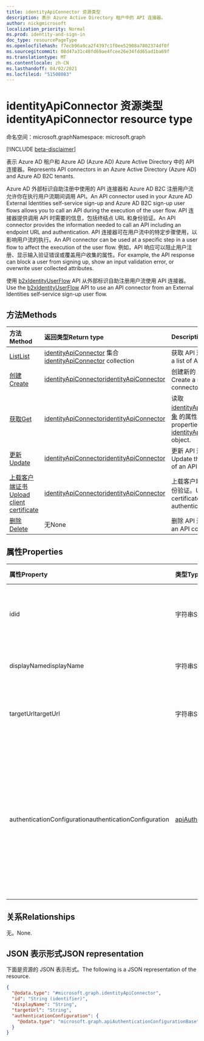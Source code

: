 ```yaml
---
title: identityApiConnector 资源类型
description: 表示 Azure Active Directory 租户中的 API 连接器。
author: nickgmicrosoft
localization_priority: Normal
ms.prod: identity-and-sign-in
doc_type: resourcePageType
ms.openlocfilehash: f7ecb96a9ca2f4397c1f0ee52908a7802374df0f
ms.sourcegitcommit: 08d47a31c48fd69ae4fcee26e34fdd65ad1ba69f
ms.translationtype: MT
ms.contentlocale: zh-CN
ms.lasthandoff: 04/02/2021
ms.locfileid: "51508083"
---
```

# <a name="identityapiconnector-resource-type"></a><span data-ttu-id="42261-103">identityApiConnector 资源类型</span><span class="sxs-lookup"><span data-stu-id="42261-103">identityApiConnector resource type</span></span>

<span data-ttu-id="42261-104">命名空间：microsoft.graph</span><span class="sxs-lookup"><span data-stu-id="42261-104">Namespace: microsoft.graph</span></span>

[!INCLUDE [beta-disclaimer](../../includes/beta-disclaimer.md)]

<span data-ttu-id="42261-105">表示 Azure AD 租户和 Azure AD (Azure AD) Azure Active Directory 中的 API 连接器。</span><span class="sxs-lookup"><span data-stu-id="42261-105">Represents API connectors in an Azure Active Directory (Azure AD) and Azure AD B2C tenants.</span></span>

<span data-ttu-id="42261-106">Azure AD 外部标识自助注册中使用的 API 连接器和 Azure AD B2C 注册用户流允许你在执行用户流期间调用 API。</span><span class="sxs-lookup"><span data-stu-id="42261-106">An API connector used in your Azure AD External Identities self-service sign-up and Azure AD B2C sign-up user flows allows you to call an API during the execution of the user flow.</span></span> <span data-ttu-id="42261-107">API 连接器提供调用 API 时需要的信息，包括终结点 URL 和身份验证。</span><span class="sxs-lookup"><span data-stu-id="42261-107">An API connector provides the information needed to call an API including an endpoint URL and authentication.</span></span> <span data-ttu-id="42261-108">API 连接器可在用户流中的特定步骤使用，以影响用户流的执行。</span><span class="sxs-lookup"><span data-stu-id="42261-108">An API connector can be used at a specific step in a user flow to affect the execution of the user flow.</span></span> <span data-ttu-id="42261-109">例如，API 响应可以阻止用户注册、显示输入验证错误或覆盖用户收集的属性。</span><span class="sxs-lookup"><span data-stu-id="42261-109">For example, the API response can block a user from signing up, show an input validation error, or overwrite user collected attributes.</span></span>

<span data-ttu-id="42261-110">使用 [b2xIdentityUserFlow](b2xidentityuserflow.md) API 从外部标识自助注册用户流使用 API 连接器。</span><span class="sxs-lookup"><span data-stu-id="42261-110">Use the [b2xIdentityUserFlow](b2xidentityuserflow.md) API to use an API connector from an External Identities self-service sign-up user flow.</span></span>

## <a name="methods"></a><span data-ttu-id="42261-111">方法</span><span class="sxs-lookup"><span data-stu-id="42261-111">Methods</span></span>

|<span data-ttu-id="42261-112">方法</span><span class="sxs-lookup"><span data-stu-id="42261-112">Method</span></span>|<span data-ttu-id="42261-113">返回类型</span><span class="sxs-lookup"><span data-stu-id="42261-113">Return type</span></span>|<span data-ttu-id="42261-114">Description</span><span class="sxs-lookup"><span data-stu-id="42261-114">Description</span></span>|
|:---|:---|:---|
|[<span data-ttu-id="42261-115">List</span><span class="sxs-lookup"><span data-stu-id="42261-115">List</span></span>](../api/identityapiconnector-list.md)|<span data-ttu-id="42261-116">[identityApiConnector](identityapiconnector.md) 集合</span><span class="sxs-lookup"><span data-stu-id="42261-116">[identityApiConnector](identityapiconnector.md) collection</span></span>| <span data-ttu-id="42261-117">获取 API 连接器列表</span><span class="sxs-lookup"><span data-stu-id="42261-117">Get a list of API connectors</span></span>|
|[<span data-ttu-id="42261-118">创建</span><span class="sxs-lookup"><span data-stu-id="42261-118">Create</span></span>](../api/identityapiconnector-create.md)|[<span data-ttu-id="42261-119">identityApiConnector</span><span class="sxs-lookup"><span data-stu-id="42261-119">identityApiConnector</span></span>](identityapiconnector.md)|<span data-ttu-id="42261-120">创建新的 API 连接器。</span><span class="sxs-lookup"><span data-stu-id="42261-120">Create a new API connector.</span></span> |
|[<span data-ttu-id="42261-121">获取</span><span class="sxs-lookup"><span data-stu-id="42261-121">Get</span></span>](../api/identityapiconnector-get.md)|[<span data-ttu-id="42261-122">identityApiConnector</span><span class="sxs-lookup"><span data-stu-id="42261-122">identityApiConnector</span></span>](identityapiconnector.md)|<span data-ttu-id="42261-123">读取 [identityApiConnector 对象](../resources/identityapiconnector.md) 的属性。</span><span class="sxs-lookup"><span data-stu-id="42261-123">Read the properties of an [identityApiConnector](../resources/identityapiconnector.md) object.</span></span>|
|[<span data-ttu-id="42261-124">更新</span><span class="sxs-lookup"><span data-stu-id="42261-124">Update</span></span>](../api/identityapiconnector-update.md)|[<span data-ttu-id="42261-125">identityApiConnector</span><span class="sxs-lookup"><span data-stu-id="42261-125">identityApiConnector</span></span>](identityapiconnector.md)|<span data-ttu-id="42261-126">更新 API 连接器的属性。</span><span class="sxs-lookup"><span data-stu-id="42261-126">Update the properties of an API connector.</span></span>|
|[<span data-ttu-id="42261-127">上载客户端证书</span><span class="sxs-lookup"><span data-stu-id="42261-127">Upload client certificate</span></span>](../api/identityapiconnector-uploadclientcertificate.md)|[<span data-ttu-id="42261-128">identityApiConnector</span><span class="sxs-lookup"><span data-stu-id="42261-128">identityApiConnector</span></span>](identityapiconnector.md)|<span data-ttu-id="42261-129">上载客户端证书以用于身份验证。</span><span class="sxs-lookup"><span data-stu-id="42261-129">Upload a client certificate to use for authentication.</span></span>|
|[<span data-ttu-id="42261-130">删除</span><span class="sxs-lookup"><span data-stu-id="42261-130">Delete</span></span>](../api/identityapiconnector-delete.md)|<span data-ttu-id="42261-131">无</span><span class="sxs-lookup"><span data-stu-id="42261-131">None</span></span>|<span data-ttu-id="42261-132">删除 API 连接器。</span><span class="sxs-lookup"><span data-stu-id="42261-132">Delete an API connector.</span></span>|

## <a name="properties"></a><span data-ttu-id="42261-133">属性</span><span class="sxs-lookup"><span data-stu-id="42261-133">Properties</span></span>

|<span data-ttu-id="42261-134">属性</span><span class="sxs-lookup"><span data-stu-id="42261-134">Property</span></span>|<span data-ttu-id="42261-135">类型</span><span class="sxs-lookup"><span data-stu-id="42261-135">Type</span></span>|<span data-ttu-id="42261-136">说明</span><span class="sxs-lookup"><span data-stu-id="42261-136">Description</span></span>|
|:---|:---|:---|
|<span data-ttu-id="42261-137">id</span><span class="sxs-lookup"><span data-stu-id="42261-137">id</span></span>|<span data-ttu-id="42261-138">字符串</span><span class="sxs-lookup"><span data-stu-id="42261-138">String</span></span>|<span data-ttu-id="42261-139">API 连接器的随机生成的 ID。</span><span class="sxs-lookup"><span data-stu-id="42261-139">The randomly generated ID of the API connector.</span></span> |
|<span data-ttu-id="42261-140">displayName</span><span class="sxs-lookup"><span data-stu-id="42261-140">displayName</span></span>|<span data-ttu-id="42261-141">字符串</span><span class="sxs-lookup"><span data-stu-id="42261-141">String</span></span>| <span data-ttu-id="42261-142">API 连接器的名称。</span><span class="sxs-lookup"><span data-stu-id="42261-142">The name of the API connector.</span></span> |
|<span data-ttu-id="42261-143">targetUrl</span><span class="sxs-lookup"><span data-stu-id="42261-143">targetUrl</span></span>|<span data-ttu-id="42261-144">字符串</span><span class="sxs-lookup"><span data-stu-id="42261-144">String</span></span>| <span data-ttu-id="42261-145">要调用的 API 终结点的 URL。</span><span class="sxs-lookup"><span data-stu-id="42261-145">The URL of the API endpoint to call.</span></span> |
|<span data-ttu-id="42261-146">authenticationConfiguration</span><span class="sxs-lookup"><span data-stu-id="42261-146">authenticationConfiguration</span></span>|[<span data-ttu-id="42261-147">apiAuthenticationConfigurationBase</span><span class="sxs-lookup"><span data-stu-id="42261-147">apiAuthenticationConfigurationBase</span></span>](../resources/apiauthenticationconfigurationbase.md)|<span data-ttu-id="42261-148">描述用于调用 API 的身份验证配置详细信息的对象。</span><span class="sxs-lookup"><span data-stu-id="42261-148">The object which describes the authentication configuration details for calling the API.</span></span> <span data-ttu-id="42261-149">支持基本证书和 PKCS 12 客户端证书。</span><span class="sxs-lookup"><span data-stu-id="42261-149">Basic and PKCS 12 client certificate are supported.</span></span>|

## <a name="relationships"></a><span data-ttu-id="42261-150">关系</span><span class="sxs-lookup"><span data-stu-id="42261-150">Relationships</span></span>

<span data-ttu-id="42261-151">无。</span><span class="sxs-lookup"><span data-stu-id="42261-151">None.</span></span>

## <a name="json-representation"></a><span data-ttu-id="42261-152">JSON 表示形式</span><span class="sxs-lookup"><span data-stu-id="42261-152">JSON representation</span></span>

<span data-ttu-id="42261-153">下面是资源的 JSON 表示形式。</span><span class="sxs-lookup"><span data-stu-id="42261-153">The following is a JSON representation of the resource.</span></span>
<!-- {
  "blockType": "resource",
  "keyProperty": "id",
  "@odata.type": "microsoft.graph.identityApiConnector",
  "openType": false
}
-->

``` json
{
  "@odata.type": "#microsoft.graph.identityApiConnector",
  "id": "String (identifier)",
  "displayName": "String",
  "targetUrl": "String",
  "authenticationConfiguration": {
    "@odata.type": "microsoft.graph.apiAuthenticationConfigurationBase"
  }
}
```
